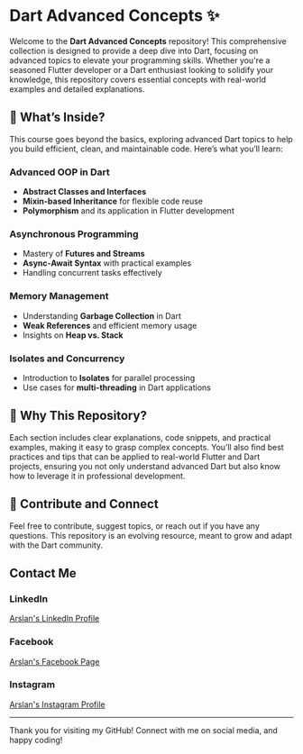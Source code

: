 # Dart Advanced Concepts ✨

Welcome to the **Dart Advanced Concepts** repository! This comprehensive collection is designed to provide a deep dive into Dart, focusing on advanced topics to elevate your programming skills. Whether you're a seasoned Flutter developer or a Dart enthusiast looking to solidify your knowledge, this repository covers essential concepts with real-world examples and detailed explanations.

## 🔹 What’s Inside?
This course goes beyond the basics, exploring advanced Dart topics to help you build efficient, clean, and maintainable code. Here’s what you’ll learn:

### Advanced OOP in Dart
- **Abstract Classes and Interfaces**
- **Mixin-based Inheritance** for flexible code reuse
- **Polymorphism** and its application in Flutter development

### Asynchronous Programming
- Mastery of **Futures and Streams**
- **Async-Await Syntax** with practical examples
- Handling concurrent tasks effectively

### Memory Management
- Understanding **Garbage Collection** in Dart
- **Weak References** and efficient memory usage
- Insights on **Heap vs. Stack**

### Isolates and Concurrency
- Introduction to **Isolates** for parallel processing
- Use cases for **multi-threading** in Dart applications

## 🎯 Why This Repository?
Each section includes clear explanations, code snippets, and practical examples, making it easy to grasp complex concepts. You’ll also find best practices and tips that can be applied to real-world Flutter and Dart projects, ensuring you not only understand advanced Dart but also know how to leverage it in professional development.

## 🔗 Contribute and Connect
Feel free to contribute, suggest topics, or reach out if you have any questions. This repository is an evolving resource, meant to grow and adapt with the Dart community.

## Contact Me

### LinkedIn
[Arslan's LinkedIn Profile](https://www.linkedin.com/in/arslan4546/)

### Facebook
[Arslan's Facebook Page](https://www.facebook.com/Arslan4546)

### Instagram
[Arslan's Instagram Profile](https://www.instagram.com/arslantariq4546/)

---

Thank you for visiting my GitHub! Connect with me on social media, and happy coding!
